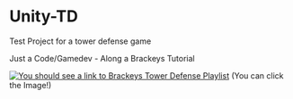 # Unity-TD
Test Project for a tower defense game

Just a Code/Gamedev - Along a Brackeys Tutorial

[![You should see a link to Brackeys Tower Defense Playlist](https://img.youtube.com/vi/beuoNuK2tbk/0.jpg)](https://www.youtube.com/watch?v=beuoNuK2tbk&list=PLPV2KyIb3jR4u5jX8za5iU1cqnQPmbzG0&ab_channel=Brackeys)
(You can click the Image!)
